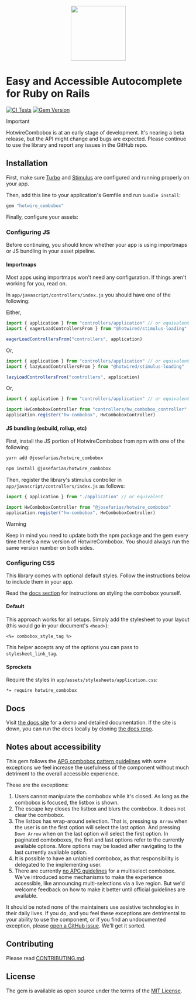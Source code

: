 <p align="center">
  <img src="docs/assets/images/logo.png" height=150>
</p>

# Easy and Accessible Autocomplete for Ruby on Rails

[![CI Tests](https://github.com/josefarias/hotwire_combobox/actions/workflows/ci_tests.yml/badge.svg)](https://github.com/josefarias/hotwire_combobox/actions/workflows/ci_tests.yml) [![Gem Version](https://badge.fury.io/rb/hotwire_combobox.svg)](https://badge.fury.io/rb/hotwire_combobox)


> [!IMPORTANT]
> HotwireCombobox is at an early stage of development. It's nearing a beta release, but the API might change and bugs are expected. Please continue to use the library and report any issues in the GitHub repo.

## Installation

First, make sure [Turbo](https://github.com/hotwired/turbo-rails) and [Stimulus](https://github.com/hotwired/stimulus-rails) are configured and running properly on your app.

Then, add this line to your application's Gemfile and run `bundle install`:

```ruby
gem "hotwire_combobox"
```

Finally, configure your assets:

### Configuring JS

Before continuing, you should know whether your app is using importmaps or JS bundling in your asset pipeline.

#### Importmaps

Most apps using importmaps won't need any configuration. If things aren't working for you, read on.

In `app/javascript/controllers/index.js` you should have one of the following:

Either,

```js
import { application } from "controllers/application" // or equivalent
import { eagerLoadControllersFrom } from "@hotwired/stimulus-loading"

eagerLoadControllersFrom("controllers", application)
```

Or,

```js
import { application } from "controllers/application" // or equivalent
import { lazyLoadControllersFrom } from "@hotwired/stimulus-loading"

lazyLoadControllersFrom("controllers", application)
```

Or,

```js
import { application } from "controllers/application" // or equivalent

import HwComboboxController from "controllers/hw_combobox_controller"
application.register("hw-combobox", HwComboboxController)
```

#### JS bundling (esbuild, rollup, etc)

First, install the JS portion of HotwireCombobox from npm with one of the following:

```bash
yarn add @josefarias/hotwire_combobox
```

```bash
npm install @josefarias/hotwire_combobox
```

Then, register the library's stimulus controller in `app/javascript/controllers/index.js` as follows:

```js
import { application } from "./application" // or equivalent

import HwComboboxController from "@josefarias/hotwire_combobox"
application.register("hw-combobox", HwComboboxController)
```

> [!WARNING]
> Keep in mind you need to update both the npm package and the gem every time there's a new version of HotwireCombobox. You should always run the same version number on both sides.

### Configuring CSS

This library comes with optional default styles. Follow the instructions below to include them in your app.

Read the [docs section](#Docs) for instructions on styling the combobox yourself.

#### Default

This approach works for all setups. Simply add the stylesheet to your layout (this would go in your document's `<head>`):

```erb
<%= combobox_style_tag %>
```

This helper accepts any of the options you can pass to `stylesheet_link_tag`.

#### Sprockets

Require the styles in `app/assets/stylesheets/application.css`:

```erb
*= require hotwire_combobox
```

## Docs

Visit [the docs site](https://hotwirecombobox.com/) for a demo and detailed documentation.
If the site is down, you can run the docs locally by cloning [the docs repo](https://github.com/josefarias/hotwire_combobox_docs).

## Notes about accessibility

This gem follows the [APG combobox pattern guidelines](https://www.w3.org/WAI/ARIA/apg/patterns/combobox/) with some exceptions we feel increase the usefulness of the component without much detriment to the overall accessible experience.

These are the exceptions:

1. Users cannot manipulate the combobox while it's closed. As long as the combobox is focused, the listbox is shown.
2. The escape key closes the listbox and blurs the combobox. It does not clear the combobox.
3. The listbox has wrap-around selection. That is, pressing `Up Arrow` when the user is on the first option will select the last option. And pressing `Down Arrow` when on the last option will select the first option. In paginated comboboxes, the first and last options refer to the currently available options. More options may be loaded after navigating to the last currently available option.
4. It is possible to have an unlabled combobox, as that responsibility is delegated to the implementing user.
5. There are currently [no APG guidelines](https://github.com/w3c/aria-practices/issues/1512) for a multiselect combobox. We've introduced some mechanisms to make the experience accessible, like announcing multi-selections via a live region. But we'd welcome feedback on how to make it better until official guidelines are available.

It should be noted none of the maintainers use assistive technologies in their daily lives. If you do, and you feel these exceptions are detrimental to your ability to use the component, or if you find an undocumented exception, please [open a GitHub issue](https://github.com/josefarias/hotwire_combobox/issues). We'll get it sorted.

## Contributing

Please read [CONTRIBUTING.md](./CONTRIBUTING.md).

## License

The gem is available as open source under the terms of the [MIT License](https://opensource.org/licenses/MIT).
